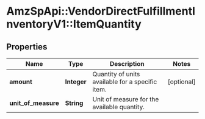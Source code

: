 # AmzSpApi::VendorDirectFulfillmentInventoryV1::ItemQuantity

## Properties
Name | Type | Description | Notes
------------ | ------------- | ------------- | -------------
**amount** | **Integer** | Quantity of units available for a specific item. | [optional] 
**unit_of_measure** | **String** | Unit of measure for the available quantity. | 

